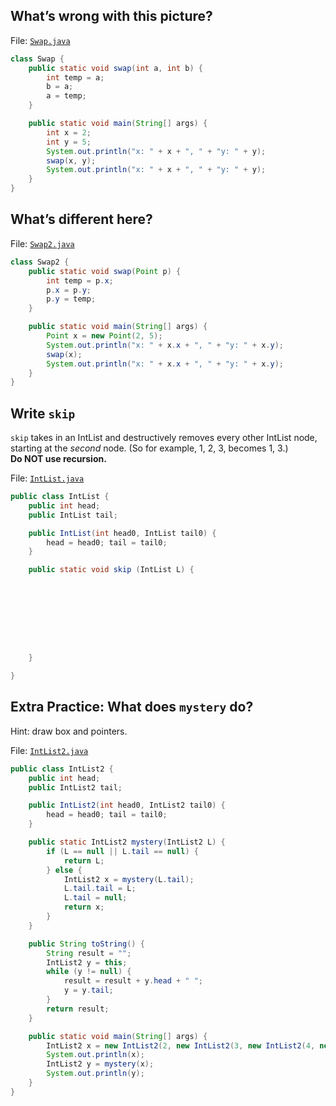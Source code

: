 ## What’s wrong with this picture?

File: [`Swap.java`](Swap.java)

```java
class Swap {
    public static void swap(int a, int b) {
        int temp = a;
        b = a;
        a = temp;
    }

    public static void main(String[] args) {
        int x = 2;
        int y = 5;
        System.out.println("x: " + x + ", " + "y: " + y);
        swap(x, y);
        System.out.println("x: " + x + ", " + "y: " + y);
    }
}
```


## What’s different here?

File: [`Swap2.java`](Swap2.java)

```java
class Swap2 {
    public static void swap(Point p) {
        int temp = p.x;
        p.x = p.y;
        p.y = temp;
    }

    public static void main(String[] args) {
        Point x = new Point(2, 5);
        System.out.println("x: " + x.x + ", " + "y: " + x.y);
        swap(x);
        System.out.println("x: " + x.x + ", " + "y: " + x.y);
    }
}
```


## Write `skip`
`skip` takes in an IntList and destructively removes every other IntList node,
starting at the *second* node. (So for example, 1, 2, 3, becomes 1, 3.)  
**Do NOT use recursion.**

File: [`IntList.java`](IntList.java)

```java
public class IntList {
    public int head;
    public IntList tail;

    public IntList(int head0, IntList tail0) {
        head = head0; tail = tail0;
    }

    public static void skip (IntList L) {









    }

}
```


## Extra Practice: What does `mystery` do?
Hint: draw box and pointers.

File: [`IntList2.java`](IntList2.java)

```java
public class IntList2 {
    public int head;
    public IntList2 tail;

    public IntList2(int head0, IntList2 tail0) {
        head = head0; tail = tail0;
    }

    public static IntList2 mystery(IntList2 L) {
        if (L == null || L.tail == null) {
            return L;
        } else {
            IntList2 x = mystery(L.tail);
            L.tail.tail = L;
            L.tail = null;
            return x;
        }
    }

    public String toString() {
        String result = "";
        IntList2 y = this;
        while (y != null) {
            result = result + y.head + " ";
            y = y.tail;
        }
        return result;
    }

    public static void main(String[] args) {
        IntList2 x = new IntList2(2, new IntList2(3, new IntList2(4, new IntList2(5, null))));
        System.out.println(x);
        IntList2 y = mystery(x);
        System.out.println(y);
    }
}
```

